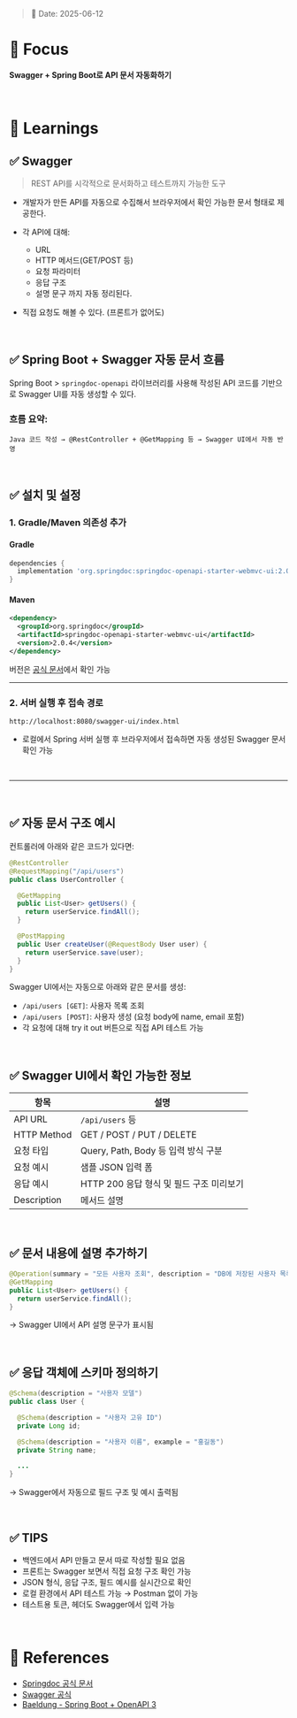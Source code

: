 > 📅 Date: 2025-06-12

# 📌 Focus

**Swagger + Spring Boot로 API 문서 자동화하기**

<br />

# 📝 Learnings

## ✅ Swagger

> REST API를 시각적으로 문서화하고 테스트까지 가능한 도구

* 개발자가 만든 API를 자동으로 수집해서 브라우저에서 확인 가능한 문서 형태로 제공한다.
* 각 API에 대해:

  * URL
  * HTTP 메서드(GET/POST 등)
  * 요청 파라미터
  * 응답 구조
  * 설명 문구
    까지 자동 정리된다. 
* 직접 요청도 해볼 수 있다. (프론트가 없어도) 

<br />

## ✅ Spring Boot + Swagger 자동 문서 흐름

Spring Boot > `springdoc-openapi` 라이브러리를 사용해
작성된 API 코드를 기반으로 Swagger UI를 자동 생성할 수 있다.

### 흐름 요약:

```plaintext
Java 코드 작성 → @RestController + @GetMapping 등 → Swagger UI에서 자동 반영
```

<br />

## ✅ 설치 및 설정

### 1. Gradle/Maven 의존성 추가

#### Gradle

```groovy
dependencies {
  implementation 'org.springdoc:springdoc-openapi-starter-webmvc-ui:2.0.4'
}
```

#### Maven

```xml
<dependency>
  <groupId>org.springdoc</groupId>
  <artifactId>springdoc-openapi-starter-webmvc-ui</artifactId>
  <version>2.0.4</version>
</dependency>
```

버전은 [공식 문서](https://springdoc.org/)에서 확인 가능

---

### 2. 서버 실행 후 접속 경로

```plaintext
http://localhost:8080/swagger-ui/index.html
```

* 로컬에서 Spring 서버 실행 후 브라우저에서 접속하면 자동 생성된 Swagger 문서 확인 가능

<br />

---

<br />

## ✅ 자동 문서 구조 예시

컨트롤러에 아래와 같은 코드가 있다면:

```java
@RestController
@RequestMapping("/api/users")
public class UserController {

  @GetMapping
  public List<User> getUsers() {
    return userService.findAll();
  }

  @PostMapping
  public User createUser(@RequestBody User user) {
    return userService.save(user);
  }
}
```

Swagger UI에서는 자동으로 아래와 같은 문서를 생성:

* `/api/users [GET]`: 사용자 목록 조회
* `/api/users [POST]`: 사용자 생성 (요청 body에 name, email 포함)
* 각 요청에 대해 try it out 버튼으로 직접 API 테스트 가능

<br />

## ✅ Swagger UI에서 확인 가능한 정보

| 항목          | 설명                           |
| ----------- | ---------------------------- |
| API URL     | `/api/users` 등               |
| HTTP Method | GET / POST / PUT / DELETE    |
| 요청 타입       | Query, Path, Body 등 입력 방식 구분 |
| 요청 예시       | 샘플 JSON 입력 폼                 |
| 응답 예시       | HTTP 200 응답 형식 및 필드 구조 미리보기  |
| Description | 메서드 설명                       |

<br />

## ✅ 문서 내용에 설명 추가하기

```java
@Operation(summary = "모든 사용자 조회", description = "DB에 저장된 사용자 목록을 반환합니다.")
@GetMapping
public List<User> getUsers() {
  return userService.findAll();
}
```

→ Swagger UI에서 API 설명 문구가 표시됨

<br />

## ✅ 응답 객체에 스키마 정의하기

```java
@Schema(description = "사용자 모델")
public class User {

  @Schema(description = "사용자 고유 ID")
  private Long id;

  @Schema(description = "사용자 이름", example = "홍길동")
  private String name;

  ...
}
```

→ Swagger에서 자동으로 필드 구조 및 예시 출력됨

<br />

## ✅ TIPS

* 백엔드에서 API 만들고 문서 따로 작성할 필요 없음
* 프론트는 Swagger 보면서 직접 요청 구조 확인 가능
* JSON 형식, 응답 구조, 필드 예시를 실시간으로 확인
* 로컬 환경에서 API 테스트 가능 → Postman 없이 가능
* 테스트용 토큰, 헤더도 Swagger에서 입력 가능

<br />

# 🔗 References

* [Springdoc 공식 문서](https://springdoc.org/)
* [Swagger 공식](https://swagger.io/tools/swagger-ui/)
* [Baeldung - Spring Boot + OpenAPI 3](https://www.baeldung.com/spring-rest-openapi-documentation)

